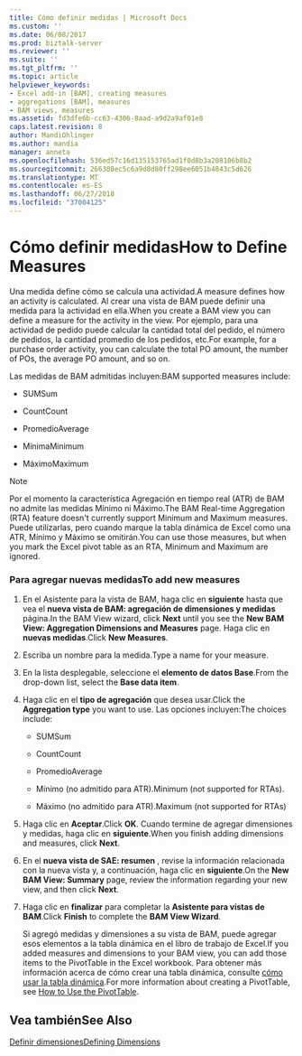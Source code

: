 ```yaml
---
title: Cómo definir medidas | Microsoft Docs
ms.custom: ''
ms.date: 06/08/2017
ms.prod: biztalk-server
ms.reviewer: ''
ms.suite: ''
ms.tgt_pltfrm: ''
ms.topic: article
helpviewer_keywords:
- Excel add-in [BAM], creating measures
- aggregations [BAM], measures
- BAM views, measures
ms.assetid: fd3dfe6b-cc63-4306-8aad-a9d2a9af01e8
caps.latest.revision: 8
author: MandiOhlinger
ms.author: mandia
manager: anneta
ms.openlocfilehash: 536ed57c16d135153765ad1f0d8b3a208106b8b2
ms.sourcegitcommit: 266308ec5c6a9d8d80ff298ee6051b4843c5d626
ms.translationtype: MT
ms.contentlocale: es-ES
ms.lasthandoff: 06/27/2018
ms.locfileid: "37004125"
---
```

# <a name="how-to-define-measures"></a><span data-ttu-id="f5127-102">Cómo definir medidas</span><span class="sxs-lookup"><span data-stu-id="f5127-102">How to Define Measures</span></span>
<span data-ttu-id="f5127-103">Una medida define cómo se calcula una actividad.</span><span class="sxs-lookup"><span data-stu-id="f5127-103">A measure defines how an activity is calculated.</span></span> <span data-ttu-id="f5127-104">Al crear una vista de BAM puede definir una medida para la actividad en ella.</span><span class="sxs-lookup"><span data-stu-id="f5127-104">When you create a BAM view you can define a measure for the activity in the view.</span></span> <span data-ttu-id="f5127-105">Por ejemplo, para una actividad de pedido puede calcular la cantidad total del pedido, el número de pedidos, la cantidad promedio de los pedidos, etc.</span><span class="sxs-lookup"><span data-stu-id="f5127-105">For example, for a purchase order activity, you can calculate the total PO amount, the number of POs, the average PO amount, and so on.</span></span>  
  
 <span data-ttu-id="f5127-106">Las medidas de BAM admitidas incluyen:</span><span class="sxs-lookup"><span data-stu-id="f5127-106">BAM supported measures include:</span></span>  
  
-   <span data-ttu-id="f5127-107">SUM</span><span class="sxs-lookup"><span data-stu-id="f5127-107">Sum</span></span>  
  
-   <span data-ttu-id="f5127-108">Count</span><span class="sxs-lookup"><span data-stu-id="f5127-108">Count</span></span>  
  
-   <span data-ttu-id="f5127-109">Promedio</span><span class="sxs-lookup"><span data-stu-id="f5127-109">Average</span></span>  
  
-   <span data-ttu-id="f5127-110">Mínima</span><span class="sxs-lookup"><span data-stu-id="f5127-110">Minimum</span></span>  
  
-   <span data-ttu-id="f5127-111">Máximo</span><span class="sxs-lookup"><span data-stu-id="f5127-111">Maximum</span></span>  
  
> [!NOTE]
>  <span data-ttu-id="f5127-112">Por el momento la característica Agregación en tiempo real (ATR) de BAM no admite las medidas Mínimo ni Máximo.</span><span class="sxs-lookup"><span data-stu-id="f5127-112">The BAM Real-time Aggregation (RTA) feature doesn't currently support Minimum and Maximum measures.</span></span> <span data-ttu-id="f5127-113">Puede utilizarlas, pero cuando marque la tabla dinámica de Excel como una ATR, Mínimo y Máximo se omitirán.</span><span class="sxs-lookup"><span data-stu-id="f5127-113">You can use those measures, but when you mark the Excel pivot table as an RTA, Minimum and Maximum are ignored.</span></span>  
  
### <a name="to-add-new-measures"></a><span data-ttu-id="f5127-114">Para agregar nuevas medidas</span><span class="sxs-lookup"><span data-stu-id="f5127-114">To add new measures</span></span>  
  
1. <span data-ttu-id="f5127-115">En el Asistente para la vista de BAM, haga clic en **siguiente** hasta que vea el **nueva vista de BAM: agregación de dimensiones y medidas** página.</span><span class="sxs-lookup"><span data-stu-id="f5127-115">In the BAM View wizard, click **Next** until you see the **New BAM View: Aggregation Dimensions and Measures** page.</span></span> <span data-ttu-id="f5127-116">Haga clic en **nuevas medidas**.</span><span class="sxs-lookup"><span data-stu-id="f5127-116">Click **New Measures**.</span></span>  
  
2. <span data-ttu-id="f5127-117">Escriba un nombre para la medida.</span><span class="sxs-lookup"><span data-stu-id="f5127-117">Type a name for your measure.</span></span>  
  
3. <span data-ttu-id="f5127-118">En la lista desplegable, seleccione el **elemento de datos Base**.</span><span class="sxs-lookup"><span data-stu-id="f5127-118">From the drop-down list, select the **Base data item**.</span></span>  
  
4. <span data-ttu-id="f5127-119">Haga clic en el **tipo de agregación** que desea usar.</span><span class="sxs-lookup"><span data-stu-id="f5127-119">Click the **Aggregation type** you want to use.</span></span> <span data-ttu-id="f5127-120">Las opciones incluyen:</span><span class="sxs-lookup"><span data-stu-id="f5127-120">The choices include:</span></span>  
  
   -   <span data-ttu-id="f5127-121">SUM</span><span class="sxs-lookup"><span data-stu-id="f5127-121">Sum</span></span>  
  
   -   <span data-ttu-id="f5127-122">Count</span><span class="sxs-lookup"><span data-stu-id="f5127-122">Count</span></span>  
  
   -   <span data-ttu-id="f5127-123">Promedio</span><span class="sxs-lookup"><span data-stu-id="f5127-123">Average</span></span>  
  
   -   <span data-ttu-id="f5127-124">Mínimo (no admitido para ATR).</span><span class="sxs-lookup"><span data-stu-id="f5127-124">Minimum (not supported for RTAs).</span></span>  
  
   -   <span data-ttu-id="f5127-125">Máximo (no admitido para ATR).</span><span class="sxs-lookup"><span data-stu-id="f5127-125">Maximum (not supported for RTAs)</span></span>  
  
5. <span data-ttu-id="f5127-126">Haga clic en **Aceptar**.</span><span class="sxs-lookup"><span data-stu-id="f5127-126">Click **OK**.</span></span> <span data-ttu-id="f5127-127">Cuando termine de agregar dimensiones y medidas, haga clic en **siguiente**.</span><span class="sxs-lookup"><span data-stu-id="f5127-127">When you finish adding dimensions and measures, click **Next**.</span></span>  
  
6. <span data-ttu-id="f5127-128">En el **nueva vista de SAE: resumen** , revise la información relacionada con la nueva vista y, a continuación, haga clic en **siguiente**.</span><span class="sxs-lookup"><span data-stu-id="f5127-128">On the **New BAM View: Summary** page, review the information regarding your new view, and then click **Next**.</span></span>  
  
7. <span data-ttu-id="f5127-129">Haga clic en **finalizar** para completar la **Asistente para vistas de BAM**.</span><span class="sxs-lookup"><span data-stu-id="f5127-129">Click **Finish** to complete the **BAM View Wizard**.</span></span>  
  
   <span data-ttu-id="f5127-130">Si agregó medidas y dimensiones a su vista de BAM, puede agregar esos elementos a la tabla dinámica en el libro de trabajo de Excel.</span><span class="sxs-lookup"><span data-stu-id="f5127-130">If you added measures and dimensions to your BAM view, you can add those items to the PivotTable in the Excel workbook.</span></span> <span data-ttu-id="f5127-131">Para obtener más información acerca de cómo crear una tabla dinámica, consulte [cómo usar la tabla dinámica](../core/how-to-use-the-pivottable.md).</span><span class="sxs-lookup"><span data-stu-id="f5127-131">For more information about creating a PivotTable, see [How to Use the PivotTable](../core/how-to-use-the-pivottable.md).</span></span>  
  
## <a name="see-also"></a><span data-ttu-id="f5127-132">Vea también</span><span class="sxs-lookup"><span data-stu-id="f5127-132">See Also</span></span>  
 [<span data-ttu-id="f5127-133">Definir dimensiones</span><span class="sxs-lookup"><span data-stu-id="f5127-133">Defining Dimensions</span></span>](../core/defining-dimensions.md)